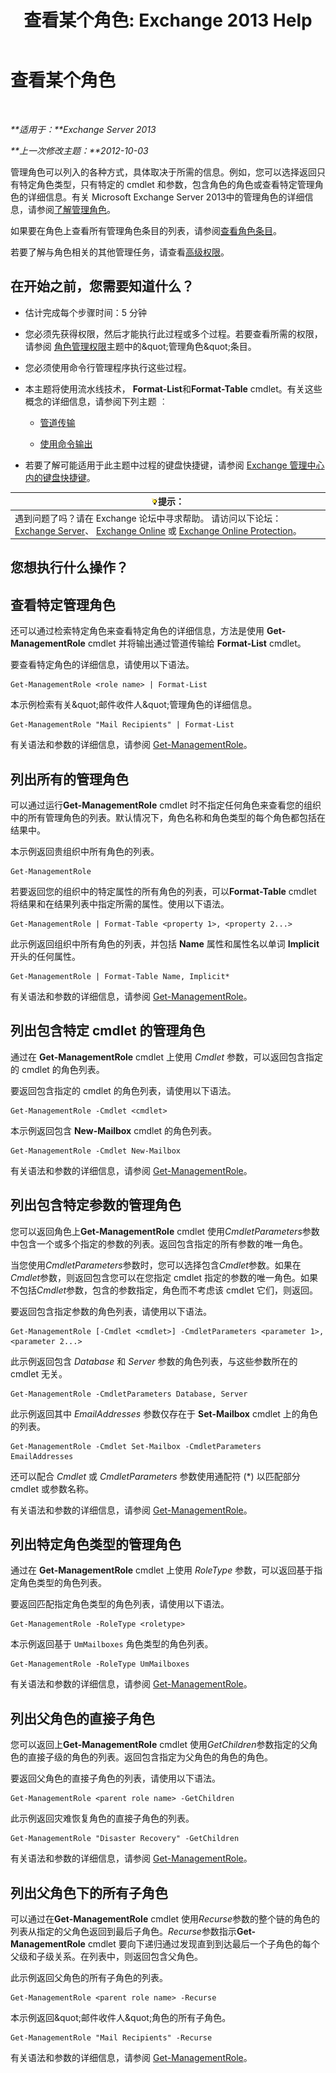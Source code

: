 ﻿---
title: '查看某个角色: Exchange 2013 Help'
TOCTitle: 查看某个角色
ms:assetid: 1875b15f-22db-4ede-b310-ea894d6211c8
ms:mtpsurl: https://technet.microsoft.com/zh-cn/library/Dd335117(v=EXCHG.150)
ms:contentKeyID: 50489966
ms.date: 05/21/2018
mtps_version: v=EXCHG.150
ms.translationtype: MT
---

# 查看某个角色

 

_**适用于：**Exchange Server 2013_

_**上一次修改主题：**2012-10-03_

管理角色可以列入的各种方式，具体取决于所需的信息。例如，您可以选择返回只有特定角色类型，只有特定的 cmdlet 和参数，包含角色的角色或查看特定管理角色的详细信息。有关 Microsoft Exchange Server 2013中的管理角色的详细信息，请参阅[了解管理角色](understanding-management-roles-exchange-2013-help.md)。

如果要在角色上查看所有管理角色条目的列表，请参阅[查看角色条目](view-role-entries-exchange-2013-help.md)。

若要了解与角色相关的其他管理任务，请查看[高级权限](advanced-permissions-exchange-2013-help.md)。

## 在开始之前，您需要知道什么？

  - 估计完成每个步骤时间：5 分钟

  - 您必须先获得权限，然后才能执行此过程或多个过程。若要查看所需的权限，请参阅 [角色管理权限](role-management-permissions-exchange-2013-help.md)主题中的\&quot;管理角色\&quot;条目。

  - 您必须使用命令行管理程序执行这些过程。

  - 本主题将使用流水线技术， **Format-List**和**Format-Table** cmdlet。有关这些概念的详细信息，请参阅下列主题 ︰
    
      - [管道传输](https://technet.microsoft.com/zh-cn/library/aa998260\(v=exchg.150\))
    
      - [使用命令输出](working-with-command-output-exchange-2013-help.md)

  - 若要了解可能适用于此主题中过程的键盘快捷键，请参阅 [Exchange 管理中心内的键盘快捷键](keyboard-shortcuts-in-the-exchange-admin-center-exchange-online-protection-help.md)。

<table>
<thead>
<tr class="header">
<th><img src="images/Bb124558.tip(EXCHG.150).gif" title="提示" alt="提示" />提示：</th>
</tr>
</thead>
<tbody>
<tr class="odd">
<td>遇到问题了吗？请在 Exchange 论坛中寻求帮助。 请访问以下论坛：<a href="https://go.microsoft.com/fwlink/p/?linkid=60612">Exchange Server</a>、 <a href="https://go.microsoft.com/fwlink/p/?linkid=267542">Exchange Online</a> 或 <a href="https://go.microsoft.com/fwlink/p/?linkid=285351">Exchange Online Protection</a>。</td>
</tr>
</tbody>
</table>


## 您想执行什么操作？

## 查看特定管理角色

还可以通过检索特定角色来查看特定角色的详细信息，方法是使用 **Get-ManagementRole** cmdlet 并将输出通过管道传输给 **Format-List** cmdlet。

要查看特定角色的详细信息，请使用以下语法。

    Get-ManagementRole <role name> | Format-List

本示例检索有关\&quot;邮件收件人\&quot;管理角色的详细信息。

    Get-ManagementRole "Mail Recipients" | Format-List

有关语法和参数的详细信息，请参阅 [Get-ManagementRole](https://technet.microsoft.com/zh-cn/library/dd351125\(v=exchg.150\))。

## 列出所有的管理角色

可以通过运行**Get-ManagementRole** cmdlet 时不指定任何角色来查看您的组织中的所有管理角色的列表。默认情况下，角色名称和角色类型的每个角色都包括在结果中。

本示例返回贵组织中所有角色的列表。

    Get-ManagementRole

若要返回您的组织中的特定属性的所有角色的列表，可以**Format-Table** cmdlet 将结果和在结果列表中指定所需的属性。使用以下语法。

    Get-ManagementRole | Format-Table <property 1>, <property 2...>

此示例返回组织中所有角色的列表，并包括 **Name** 属性和属性名以单词 **Implicit** 开头的任何属性。

    Get-ManagementRole | Format-Table Name, Implicit*

有关语法和参数的详细信息，请参阅 [Get-ManagementRole](https://technet.microsoft.com/zh-cn/library/dd351125\(v=exchg.150\))。

## 列出包含特定 cmdlet 的管理角色

通过在 **Get-ManagementRole** cmdlet 上使用 *Cmdlet* 参数，可以返回包含指定的 cmdlet 的角色列表。

要返回包含指定的 cmdlet 的角色列表，请使用以下语法。

    Get-ManagementRole -Cmdlet <cmdlet>

本示例返回包含 **New-Mailbox** cmdlet 的角色列表。

    Get-ManagementRole -Cmdlet New-Mailbox

有关语法和参数的详细信息，请参阅 [Get-ManagementRole](https://technet.microsoft.com/zh-cn/library/dd351125\(v=exchg.150\))。

## 列出包含特定参数的管理角色

您可以返回角色上**Get-ManagementRole** cmdlet 使用*CmdletParameters*参数中包含一个或多个指定的参数的列表。返回包含指定的所有参数的唯一角色。

当您使用*CmdletParameters*参数时，您可以选择包含*Cmdlet*参数。如果在*Cmdlet*参数，则返回包含您可以在您指定 cmdlet 指定的参数的唯一角色。如果不包括*Cmdlet*参数，包含的参数指定，角色而不考虑该 cmdlet 它们，则返回。

要返回包含指定参数的角色列表，请使用以下语法。

    Get-ManagementRole [-Cmdlet <cmdlet>] -CmdletParameters <parameter 1>, <parameter 2...>

此示例返回包含 *Database* 和 *Server* 参数的角色列表，与这些参数所在的 cmdlet 无关。

    Get-ManagementRole -CmdletParameters Database, Server

此示例返回其中 *EmailAddresses* 参数仅存在于 **Set-Mailbox** cmdlet 上的角色的列表。

    Get-ManagementRole -Cmdlet Set-Mailbox -CmdletParameters EmailAddresses

还可以配合 *Cmdlet* 或 *CmdletParameters* 参数使用通配符 (\*) 以匹配部分 cmdlet 或参数名称。

有关语法和参数的详细信息，请参阅 [Get-ManagementRole](https://technet.microsoft.com/zh-cn/library/dd351125\(v=exchg.150\))。

## 列出特定角色类型的管理角色

通过在 **Get-ManagementRole** cmdlet 上使用 *RoleType* 参数，可以返回基于指定角色类型的角色列表。

要返回匹配指定角色类型的角色列表，请使用以下语法。

    Get-ManagementRole -RoleType <roletype>

本示例返回基于 `UmMailboxes` 角色类型的角色列表。

    Get-ManagementRole -RoleType UmMailboxes

有关语法和参数的详细信息，请参阅 [Get-ManagementRole](https://technet.microsoft.com/zh-cn/library/dd351125\(v=exchg.150\))。

## 列出父角色的直接子角色

您可以返回上**Get-ManagementRole** cmdlet 使用*GetChildren*参数指定的父角色的直接子级的角色的列表。返回包含指定为父角色的角色的角色。

要返回父角色的直接子角色的列表，请使用以下语法。

    Get-ManagementRole <parent role name> -GetChildren

此示例返回灾难恢复角色的直接子角色的列表。

    Get-ManagementRole "Disaster Recovery" -GetChildren

有关语法和参数的详细信息，请参阅 [Get-ManagementRole](https://technet.microsoft.com/zh-cn/library/dd351125\(v=exchg.150\))。

## 列出父角色下的所有子角色

可以通过在**Get-ManagementRole** cmdlet 使用*Recurse*参数的整个链的角色的列表从指定的父角色返回到最后子角色。*Recurse*参数指示**Get-ManagementRole** cmdlet 要向下递归通过发现直到到达最后一个子角色的每个父级和子级关系。在列表中，则返回包含父角色。

此示例返回父角色的所有子角色的列表。

    Get-ManagementRole <parent role name> -Recurse

本示例返回\&quot;邮件收件人\&quot;角色的所有子角色。

    Get-ManagementRole "Mail Recipients" -Recurse

有关语法和参数的详细信息，请参阅 [Get-ManagementRole](https://technet.microsoft.com/zh-cn/library/dd351125\(v=exchg.150\))。

